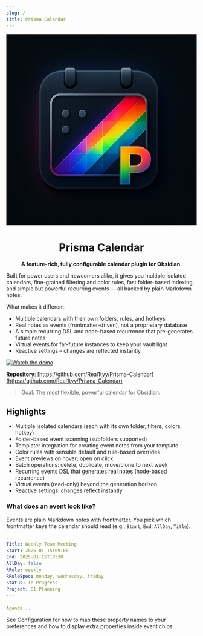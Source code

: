 ```yaml
---
slug: /
title: Prisma Calendar
---
```


<div align="center">

![Prisma Calendar Logo](../static/img/PrismaCalendar.png)

# Prisma Calendar

**A feature-rich, fully configurable calendar plugin for Obsidian.**

</div>

Built for power users and newcomers alike, it gives you multiple isolated calendars, fine-grained filtering and color rules, fast folder-based indexing, and simple but powerful recurring events — all backed by plain Markdown notes.

What makes it different:

- Multiple calendars with their own folders, rules, and hotkeys
- Real notes as events (frontmatter-driven), not a proprietary database
- A simple recurring DSL and node-based recurrence that pre-generates future notes
- Virtual events for far-future instances to keep your vault light
- Reactive settings – changes are reflected instantly

[![Watch the demo](https://img.youtube.com/vi/YOUR_VIDEO_ID/0.jpg)](https://www.youtube.com/watch?v=YOUR_VIDEO_ID)

**Repository**: [https://github.com/Real1tyy/Prisma-Calendar](https://github.com/Real1tyy/Prisma-Calendar)

> Goal: The most flexible, powerful calendar for Obsidian.

## Highlights

- Multiple isolated calendars (each with its own folder, filters, colors, hotkey)
- Folder-based event scanning (subfolders supported)
- Templater integration for creating event notes from your template
- Color rules with sensible default and rule-based overrides
- Event previews on hover; open on click
- Batch operations: delete, duplicate, move/clone to next week
- Recurring events DSL that generates real notes (node-based recurrence)
- Virtual events (read-only) beyond the generation horizon
- Reactive settings: changes reflect instantly

### What does an event look like?

Events are plain Markdown notes with frontmatter. You pick which frontmatter keys the calendar should read (e.g., `Start`, `End`, `AllDay`, `Title`).

```yaml
---
Title: Weekly Team Meeting
Start: 2025-01-15T09:00
End: 2025-01-15T10:30
AllDay: false
RRule: weekly
RRuleSpec: monday, wednesday, friday
Status: In Progress
Project: Q1 Planning
---

Agenda...
```

See Configuration for how to map these property names to your preferences and how to display extra properties inside event chips.
